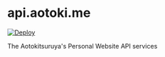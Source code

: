 api.aotoki.me
===
[![Deploy](https://github.com/elct9620/api.aotoki.me/actions/workflows/deploy.yml/badge.svg)](https://github.com/elct9620/api.aotoki.me/actions/workflows/deploy.yml)

The Aotokitsuruya's Personal Website API services
